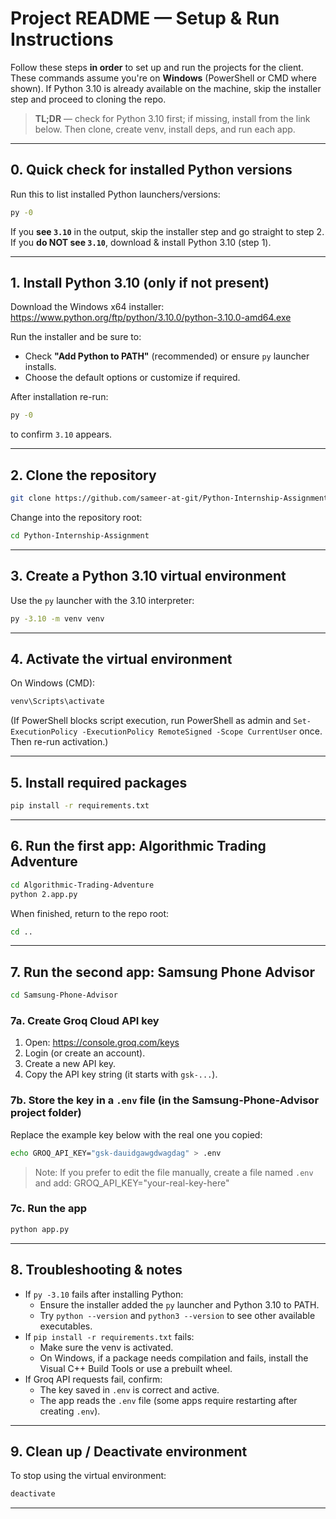 # Project README — Setup & Run Instructions

Follow these steps **in order** to set up and run the projects for the client. These commands assume you're on **Windows** (PowerShell or CMD where shown). If Python 3.10 is already available on the machine, skip the installer step and proceed to cloning the repo.

> **TL;DR** — check for Python 3.10 first; if missing, install from the link below. Then clone, create venv, install deps, and run each app.

---

## 0. Quick check for installed Python versions

Run this to list installed Python launchers/versions:

```bash
py -0
```

If you **see `3.10`** in the output, skip the installer step and go straight to step 2.
If you **do NOT see `3.10`**, download & install Python 3.10 (step 1).

---

## 1. Install Python 3.10 (only if not present)

Download the Windows x64 installer:
https://www.python.org/ftp/python/3.10.0/python-3.10.0-amd64.exe

Run the installer and be sure to:

- Check **"Add Python to PATH"** (recommended) or ensure `py` launcher installs.
- Choose the default options or customize if required.

After installation re-run:

```bash
py -0
```

to confirm `3.10` appears.

---

## 2. Clone the repository

```bash
git clone https://github.com/sameer-at-git/Python-Internship-Assignment.git
```

Change into the repository root:

```bash
cd Python-Internship-Assignment
```

---

## 3. Create a Python 3.10 virtual environment

Use the `py` launcher with the 3.10 interpreter:

```bash
py -3.10 -m venv venv
```

---

## 4. Activate the virtual environment

On Windows (CMD):

```bash
venv\Scripts\activate
```

(If PowerShell blocks script execution, run PowerShell as admin and `Set-ExecutionPolicy -ExecutionPolicy RemoteSigned -Scope CurrentUser` once. Then re-run activation.)

---

## 5. Install required packages

```bash
pip install -r requirements.txt
```

---

## 6. Run the first app: Algorithmic Trading Adventure

```bash
cd Algorithmic-Trading-Adventure
python 2.app.py
```

When finished, return to the repo root:

```bash
cd ..
```

---

## 7. Run the second app: Samsung Phone Advisor

```bash
cd Samsung-Phone-Advisor
```

### 7a. Create Groq Cloud API key

1. Open: https://console.groq.com/keys
2. Login (or create an account).
3. Create a new API key.
4. Copy the API key string (it starts with `gsk-...`).

### 7b. Store the key in a `.env` file (in the Samsung-Phone-Advisor project folder)

Replace the example key below with the real one you copied:

```bash
echo GROQ_API_KEY="gsk-dauidgawgdwagdag" > .env
```

> Note: If you prefer to edit the file manually, create a file named `.env` and add:
> GROQ_API_KEY="your-real-key-here"

### 7c. Run the app

```bash
python app.py
```

---

## 8. Troubleshooting & notes

- If `py -3.10` fails after installing Python:
  - Ensure the installer added the `py` launcher and Python 3.10 to PATH.
  - Try `python --version` and `python3 --version` to see other available executables.
- If `pip install -r requirements.txt` fails:
  - Make sure the venv is activated.
  - On Windows, if a package needs compilation and fails, install the Visual C++ Build Tools or use a prebuilt wheel.
- If Groq API requests fail, confirm:
  - The key saved in `.env` is correct and active.
  - The app reads the `.env` file (some apps require restarting after creating `.env`).

---

## 9. Clean up / Deactivate environment

To stop using the virtual environment:

```bash
deactivate
```

---
